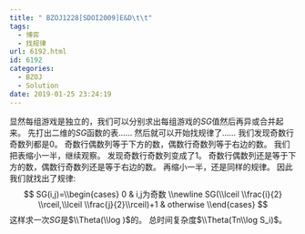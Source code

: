 ```yaml
---
title: " BZOJ1228[SDOI2009]E&D\t\t"
tags:
  - 博弈
  - 找规律
url: 6192.html
id: 6192
categories:
  - BZOJ
  - Solution
date: 2019-01-25 23:24:19
---
```


显然每组游戏是独立的，我们可以分别求出每组游戏的$SG$值然后再异或合并起来。 先打出二维的$SG$函数的表…… 然后就可以开始找规律了…… 我们发现奇数行奇数列都是$0$。 奇数行偶数列等于下方的数，偶数行奇数列等于右边的数。 我们把表缩小一半，继续观察。 发现奇数行奇数列变成了$1$。 奇数行偶数列还是等于下方的数，偶数行奇数列还是等于右边的数。 再缩小一半，还是同样的规律。 因此我们就找出了规律: $$ SG(i,j)=\\begin{cases} 0 & i,j为奇数 \\newline SG(\\lceil \\frac{i}{2} \\rceil,\\lceil \\frac{j}{2}\\rceil)+1 & otherwise \\end{cases} $$ 这样求一次$SG$是$\\Theta(\\log )$的。 总时间复杂度$\\Theta(Tn\\log S_i)$。